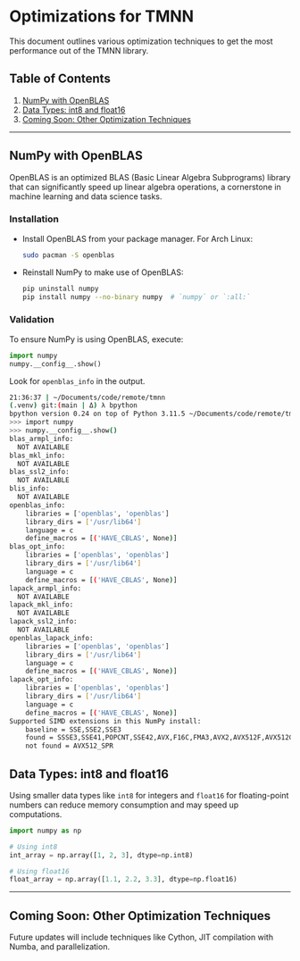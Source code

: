# Optimizations for TMNN

This document outlines various optimization techniques to get the most performance out of the TMNN library.

## Table of Contents

1. [NumPy with OpenBLAS](#numpy-with-openblas)
2. [Data Types: int8 and float16](#data-types-int8-and-float16)
3. [Coming Soon: Other Optimization Techniques](#coming-soon-other-optimization-techniques)

---

## NumPy with OpenBLAS

OpenBLAS is an optimized BLAS (Basic Linear Algebra Subprograms) library that can significantly speed up linear algebra operations, a cornerstone in machine learning and data science tasks.

### Installation

- Install OpenBLAS from your package manager. For Arch Linux:
  ```sh
  sudo pacman -S openblas
  ```

- Reinstall NumPy to make use of OpenBLAS:
  ```sh
  pip uninstall numpy
  pip install numpy --no-binary numpy  # `numpy` or `:all:`
  ```

### Validation

To ensure NumPy is using OpenBLAS, execute:

```python
import numpy
numpy.__config__.show()
```

Look for `openblas_info` in the output.

```sh
21:36:37 | ~/Documents/code/remote/tmnn
(.venv) git:(main | Δ) λ bpython                                                          
bpython version 0.24 on top of Python 3.11.5 ~/Documents/code/remote/tmnn/.venv/bin/python
>>> import numpy
>>> numpy.__config__.show()
blas_armpl_info:
  NOT AVAILABLE
blas_mkl_info:
  NOT AVAILABLE
blas_ssl2_info:
  NOT AVAILABLE
blis_info:
  NOT AVAILABLE
openblas_info:
    libraries = ['openblas', 'openblas']
    library_dirs = ['/usr/lib64']
    language = c
    define_macros = [('HAVE_CBLAS', None)]
blas_opt_info:
    libraries = ['openblas', 'openblas']
    library_dirs = ['/usr/lib64']
    language = c
    define_macros = [('HAVE_CBLAS', None)]
lapack_armpl_info:
  NOT AVAILABLE
lapack_mkl_info:
  NOT AVAILABLE
lapack_ssl2_info:
  NOT AVAILABLE
openblas_lapack_info:
    libraries = ['openblas', 'openblas']
    library_dirs = ['/usr/lib64']
    language = c
    define_macros = [('HAVE_CBLAS', None)]
lapack_opt_info:
    libraries = ['openblas', 'openblas']
    library_dirs = ['/usr/lib64']
    language = c
    define_macros = [('HAVE_CBLAS', None)]
Supported SIMD extensions in this NumPy install:
    baseline = SSE,SSE2,SSE3
    found = SSSE3,SSE41,POPCNT,SSE42,AVX,F16C,FMA3,AVX2,AVX512F,AVX512CD,AVX512_SKX,AVX512_CLX,AVX512_CNL,AVX512_ICL
    not found = AVX512_SPR
```

## Data Types: int8 and float16

Using smaller data types like `int8` for integers and `float16` for floating-point numbers can reduce memory consumption and may speed up computations.

```python
import numpy as np

# Using int8
int_array = np.array([1, 2, 3], dtype=np.int8)

# Using float16
float_array = np.array([1.1, 2.2, 3.3], dtype=np.float16)
```

---

## Coming Soon: Other Optimization Techniques

Future updates will include techniques like Cython, JIT compilation with Numba, and parallelization.
